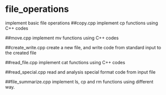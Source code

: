 file_operations
===============

implement basic file operations
##copy.cpp
implement cp functions using C++ codes

##move.cpp
implement mv functions using C++ codes

##create_write.cpp
create a new file, and write code from standard input to the created file

##read_file.cpp
implement cat functions using C++ codes

##read_special.cpp
read and analysis special format code from input file

##file_summarize.cpp
implement ls, cp and rm functions using different way.

